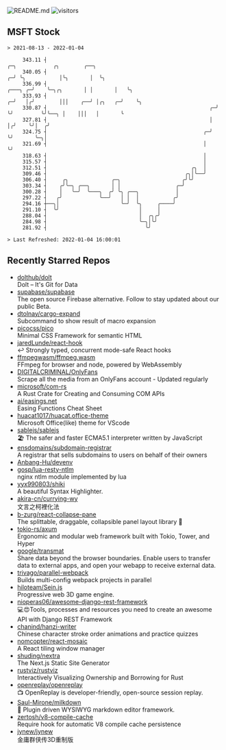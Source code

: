 ![README.md](https://github.com/Gerhut/Gerhut/workflows/README.md/badge.svg)
![visitors](https://visitors.vercel.app/Gerhut/Gerhut?token=8cf69d1f6813d272ef062726b6070c9be4ff72038cfe5a7ded7384a8da65d866)

## MSFT Stock

```
> 2021-08-13 - 2022-01-04

     343.11 ┤                                                                   ╭─╮            ╭╮        ╭──╮    
     340.05 ┤                                                                 ╭─╯ ╰╮           │╰╮       │  ╰╮   
     336.99 ┤                                                         ╭───╮ ╭─╯    ╰─╮╭╮       │ │       │   ╰╮  
     333.93 ┤                                                       ╭─╯   │╭╯        │││    ╭──╯ │╭╮   ╭─╯    ╰╮ 
     330.87 ┤                                                     ╭─╯     ╰╯         ╰╯╰──╮ │    │││   │       ╰ 
     327.81 ┤                                                     │                       │╭╯    ╰╯│  ╭╯         
     324.75 ┤                                                   ╭─╯                       ╰╯       ╰─╮│          
     321.69 ┤                                                   │                                    ╰╯          
     318.63 ┤                                                   │                                                
     315.57 ┤                                                   │                                                
     312.51 ┤                                               ╭╮  │                                                
     309.46 ┤                                             ╭╮│╰──╯                                                
     306.40 ┤     ╭╮              ╭─╮                    ╭╯╰╯                                                    
     303.34 ┤    ╭╯╰─╮ ╭──╮       │ │                  ╭─╯                                                       
     300.28 ┤    │   ╰─╯  ╰───╮  ╭╯ ╰╮ ╭──╮            │                                                         
     297.22 ┤   ╭╯            ╰──╯   │ │  │           ╭╯                                                         
     294.16 ┼──╮│                    ╰─╯  ╰╮     ╭────╯                                                          
     291.10 ┤  ╰╯                          │     │                                                               
     288.04 ┤                              │  ╭╮╭╯                                                               
     284.98 ┤                              ╰─╮│╰╯                                                                
     281.92 ┤                                ╰╯                                                                  

> Last Refreshed: 2022-01-04 16:00:01
```

## Recently Starred Repos

- [dolthub/dolt](https://github.com/dolthub/dolt)  
  Dolt – It's Git for Data
- [supabase/supabase](https://github.com/supabase/supabase)  
  The open source Firebase alternative. Follow to stay updated about our public Beta.
- [dtolnay/cargo-expand](https://github.com/dtolnay/cargo-expand)  
  Subcommand to show result of macro expansion
- [picocss/pico](https://github.com/picocss/pico)  
  Minimal CSS Framework for semantic HTML
- [jaredLunde/react-hook](https://github.com/jaredLunde/react-hook)  
  ↩ Strongly typed, concurrent mode-safe React hooks
- [ffmpegwasm/ffmpeg.wasm](https://github.com/ffmpegwasm/ffmpeg.wasm)  
  FFmpeg for browser and node, powered by WebAssembly
- [DIGITALCRIMINAL/OnlyFans](https://github.com/DIGITALCRIMINAL/OnlyFans)  
  Scrape all the media from an OnlyFans account - Updated regularly
- [microsoft/com-rs](https://github.com/microsoft/com-rs)  
  A Rust Crate for Creating and Consuming COM APIs
- [ai/easings.net](https://github.com/ai/easings.net)  
  Easing Functions Cheat Sheet
- [huacat1017/huacat.office-theme](https://github.com/huacat1017/huacat.office-theme)  
  Microsoft Office(like) theme for VScode
- [sablejs/sablejs](https://github.com/sablejs/sablejs)  
  🏖️ The safer and faster ECMA5.1 interpreter written by JavaScript
- [ensdomains/subdomain-registrar](https://github.com/ensdomains/subdomain-registrar)  
  A registrar that sells subdomains to users on behalf of their owners
- [Anbang-Hu/devenv](https://github.com/Anbang-Hu/devenv)  
- [gosp/lua-resty-ntlm](https://github.com/gosp/lua-resty-ntlm)  
  nginx ntlm module implemented by lua
- [yyx990803/shiki](https://github.com/yyx990803/shiki)  
  A beautiful Syntax Highlighter.
- [akira-cn/currying-wy](https://github.com/akira-cn/currying-wy)  
  文言之柯裡化法
- [b-zurg/react-collapse-pane](https://github.com/b-zurg/react-collapse-pane)  
  The splittable, draggable, collapsible panel layout library 🎉
- [tokio-rs/axum](https://github.com/tokio-rs/axum)  
  Ergonomic and modular web framework built with Tokio, Tower, and Hyper
- [google/transmat](https://github.com/google/transmat)  
  Share data beyond the browser boundaries. Enable users to transfer data to external apps, and open your webapp to receive external data.
- [trivago/parallel-webpack](https://github.com/trivago/parallel-webpack)  
  Builds multi-config webpack projects in parallel
- [hiloteam/Sein.js](https://github.com/hiloteam/Sein.js)  
  Progressive web 3D game engine.
- [nioperas06/awesome-django-rest-framework](https://github.com/nioperas06/awesome-django-rest-framework)  
   💻😍Tools, processes and resources you need to create an awesome API with Django REST Framework
- [chanind/hanzi-writer](https://github.com/chanind/hanzi-writer)  
  Chinese character stroke order animations and practice quizzes
- [nomcopter/react-mosaic](https://github.com/nomcopter/react-mosaic)  
  A React tiling window manager
- [shuding/nextra](https://github.com/shuding/nextra)  
  The Next.js Static Site Generator
- [rustviz/rustviz](https://github.com/rustviz/rustviz)  
  Interactively Visualizing Ownership and Borrowing for Rust
- [openreplay/openreplay](https://github.com/openreplay/openreplay)  
  :tv: OpenReplay is developer-friendly, open-source session replay.
- [Saul-Mirone/milkdown](https://github.com/Saul-Mirone/milkdown)  
  🍼 Plugin driven WYSIWYG  markdown editor framework.
- [zertosh/v8-compile-cache](https://github.com/zertosh/v8-compile-cache)  
  Require hook for automatic V8 compile cache persistence
- [jynew/jynew](https://github.com/jynew/jynew)  
  金庸群侠传3D重制版

